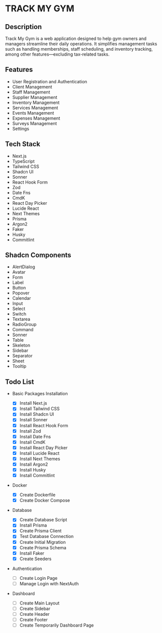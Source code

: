 # TRACK MY GYM

## Description

Track My Gym is a web application designed to help gym owners and managers streamline their daily operations. It simplifies management tasks such as handling memberships, staff scheduling, and inventory tracking, among other features—excluding tax-related tasks.

## Features

- User Registration and Authentication
- Client Management
- Staff Management
- Supplier Management
- Inventory Management
- Services Management
- Events Management
- Expenses Management
- Surveys Management
- Settings

## Tech Stack

- Next.js
- TypeScript
- Tailwind CSS
- Shadcn UI
- Sonner
- React Hook Form
- Zod
- Date Fns
- CmdK
- React Day Picker
- Lucide React
- Next Themes
- Prisma
- Argon2
- Faker
- Husky
- Commitlint

## Shadcn Components

- AlertDialog
- Avatar
- Form
- Label
- Button
- Popover
- Calendar
- Input
- Select
- Switch
- Textarea
- RadioGroup
- Command
- Sonner
- Table
- Skeleton
- Sidebar
- Separator
- Sheet
- Tooltip

## Todo List

- Basic Packages Installation

  - [x] Install Next.js
  - [x] Install Tailwind CSS
  - [x] Install Shadcn UI
  - [x] Install Sonner
  - [x] Install React Hook Form
  - [x] Install Zod
  - [x] Install Date Fns
  - [x] Install CmdK
  - [x] Install React Day Picker
  - [x] Install Lucide React
  - [x] Install Next Themes
  - [x] Install Argon2
  - [x] Install Husky
  - [x] Install Commitlint

- Docker

  - [x] Create Dockerfile
  - [x] Create Docker Compose

- Database

  - [x] Create Database Script
  - [x] Install Prisma
  - [x] Create Prisma Client
  - [x] Test Database Connection
  - [x] Create Initial Migration
  - [x] Create Prisma Schema
  - [x] Install Faker
  - [x] Create Seeders

- Authentication

  - [ ] Create Login Page
  - [ ] Manage Login with NextAuth

- Dashboard

  - [ ] Create Main Layout
  - [ ] Create Sidebar
  - [ ] Create Header
  - [ ] Create Footer
  - [ ] Create Temporarily Dashboard Page
